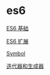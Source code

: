 # es6

[ES6 基础](./es6base.html)

[ES6 扩展](./es6extend.html)

[Symbol](./symbol.html)

[迭代器和生成器](./iteratorsandgenerators.md)
